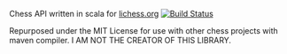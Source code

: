 Chess API written in scala for [lichess.org](https://lichess.org) [![Build Status](https://travis-ci.org/ornicar/scalachess.svg?branch=master)](https://travis-ci.org/ornicar/scalachess)

Repurposed under the MIT License for use with other chess projects with maven compiler. I AM NOT THE CREATOR OF THIS LIBRARY. 
